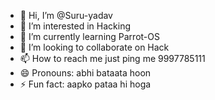 - 👋 Hi, I’m @Suru-yadav
- 👀 I’m interested in Hacking
- 🌱 I’m currently learning Parrot-OS
- 💞️ I’m looking to collaborate on Hack
- 📫 How to reach me just ping me 9997785111
- 😄 Pronouns: abhi bataata hoon
- ⚡ Fun fact: aapko pataa hi hoga

<!---
Suru-yadav/Suru-yadav is a ✨ special ✨ repository because its `README.md` (this file) appears on your GitHub profile.
You can click the Preview link to take a look at your changes.
--->
